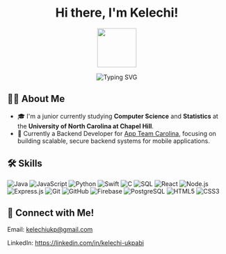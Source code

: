 <h1 align="center">Hi there, I'm Kelechi!</h1>
<p align="center">
  <img src="https://media2.giphy.com/media/v1.Y2lkPTc5MGI3NjExZThycWhhdmZ6a3ZlNzJrczUycjJjdnU1MWl1NnVuaTE2bGN6anJkOCZlcD12MV9pbnRlcm5hbF9naWZfYnlfaWQmY3Q9cw/SHjOSDkKZ18qOHA5B5/giphy.webp" width="90px" />
</p>
<p align="center">
  <img src="https://readme-typing-svg.herokuapp.com?font=Fira+Code&size=21&pause=1000&color=blue&center=true&vCenter=true&width=435&lines=Backend+Developer;Full+Stack+Engineer;App+Team+Carolina" alt="Typing SVG" />
</p>

## 👨‍💻 About Me

- 🎓 I'm a junior currently studying **Computer Science** and **Statistics** at the **University of North Carolina at Chapel Hill**.
- 🔧 Currently a Backend Developer for [App Team Carolina](https://appteamcarolina.com/), focusing on building scalable, secure backend systems for mobile applications.





## 🛠️ Skills

<p>
  <img src="https://img.shields.io/badge/Java-ED8B00?style=for-the-badge&logo=java&logoColor=white" alt="Java">
  <img src="https://img.shields.io/badge/JavaScript-F7DF1E?style=for-the-badge&logo=javascript&logoColor=black" alt="JavaScript">
  <img src="https://img.shields.io/badge/Python-3776AB?style=for-the-badge&logo=python&logoColor=white" alt="Python">
  <img src="https://img.shields.io/badge/Swift-FA7343?style=for-the-badge&logo=swift&logoColor=white" alt="Swift">
  <img src="https://img.shields.io/badge/C-00599C?style=for-the-badge&logo=c&logoColor=white" alt="C">
  <img src="https://img.shields.io/badge/SQL-4479A1?style=for-the-badge&logo=postgresql&logoColor=white" alt="SQL">
  <img src="https://img.shields.io/badge/React-20232A?style=for-the-badge&logo=react&logoColor=61DAFB" alt="React">
  <img src="https://img.shields.io/badge/Node.js-339933?style=for-the-badge&logo=nodedotjs&logoColor=white" alt="Node.js">
  <img src="https://img.shields.io/badge/Express.js-000000?style=for-the-badge&logo=express&logoColor=white" alt="Express.js">
  <img src="https://img.shields.io/badge/Git-F05032?style=for-the-badge&logo=git&logoColor=white" alt="Git">
  <img src="https://img.shields.io/badge/GitHub-181717?style=for-the-badge&logo=github&logoColor=white" alt="GitHub">
  <img src="https://img.shields.io/badge/Firebase-FFCA28?style=for-the-badge&logo=firebase&logoColor=black" alt="Firebase">
  <img src="https://img.shields.io/badge/PostgreSQL-336791?style=for-the-badge&logo=postgresql&logoColor=white" alt="PostgreSQL">
  <img src="https://img.shields.io/badge/HTML5-E34F26?style=for-the-badge&logo=html5&logoColor=white" alt="HTML5">
  <img src="https://img.shields.io/badge/CSS3-1572B6?style=for-the-badge&logo=css3&logoColor=white" alt="CSS3">
</p>


## 📲 Connect with Me!
<p align="left">
  Email: <a href="mailto:kelechiukp@gmail.com">kelechiukp@gmail.com</a>
</p>
<p align="left">
  LinkedIn: <a href="https://linkedin.com/in/kelechi-ukpabi">https://linkedin.com/in/kelechi-ukpabi</a>
</p>
